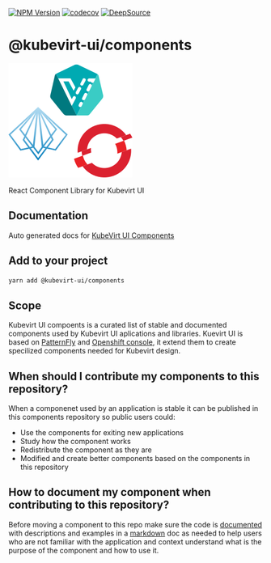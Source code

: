 [![NPM Version](https://img.shields.io/npm/v/gm.svg?style=flat)](https://www.npmjs.org/package/@kubevirt-ui/components)
[![codecov](https://codecov.io/gh/kubevirt-ui/kubevirt-components/branch/main/graph/badge.svg?token=wkLwgaN6YD)](https://codecov.io/gh/kubevirt-ui/kubevirt-components)
[![DeepSource](https://deepsource.io/gh/kubevirt-ui/kubevirt-components.svg/?label=active+issues&show_trend=true&token=eMPSTlO760qY3rcrQ7I5rK5D)](https://deepsource.io/gh/kubevirt-ui/kubevirt-components/?ref=repository-badge)

# @kubevirt-ui/components

![alt gopher network](https://raw.githubusercontent.com/kubevirt-ui/kubevirt-components/main/images/logos.png)

React Component Library for Kubevirt UI

## Documentation

Auto generated docs for [KubeVirt UI Components](https://kubevirt-ui.github.io/kubevirt-components/)

## Add to your project

```bash
yarn add @kubevirt-ui/components
```

## Scope

Kubevirt UI compoents is a curated list of stable and documented components used by Kubevirt UI aplications and libraries.
Kuevirt UI is based on [PatternFly](https://www.patternfly.org/) and [Openshift console](https://github.com/openshift/console), it extend them to create specilized components needed for Kubevirt design.

## When should I contribute my components to this repository?

When a componenet used by an application is stable it can be published in this components repository so public users could:

- Use the components for exiting new applications
- Study how the component works
- Redistribute the component as they are
- Modified and create better components based on the components in this repository

## How to document my component when contributing to this repository?

Before moving a component to this repo make sure the code is [documented](https://tsdoc.org/) with descriptions and
examples in a [markdown](https://www.markdownguide.org/) doc as needed to help users who are not familiar with the application
and context understand what is the purpose of the component and how to use it.
